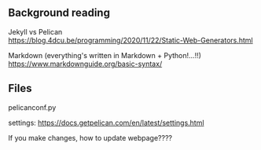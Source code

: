 ## Background reading

Jekyll vs Pelican  
https://blog.4dcu.be/programming/2020/11/22/Static-Web-Generators.html


Markdown (everything's written in Markdown + Python!...!!)  
https://www.markdownguide.org/basic-syntax/

## Files

pelicanconf.py  
  
    
settings: https://docs.getpelican.com/en/latest/settings.html
  
  
  
If you make changes, how to update webpage????


